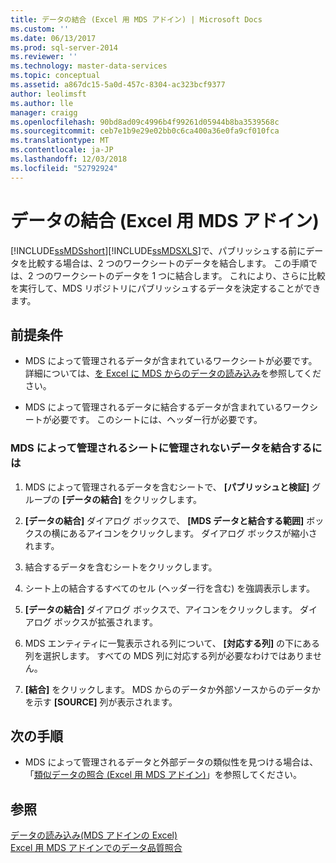 ```yaml
---
title: データの結合 (Excel 用 MDS アドイン) | Microsoft Docs
ms.custom: ''
ms.date: 06/13/2017
ms.prod: sql-server-2014
ms.reviewer: ''
ms.technology: master-data-services
ms.topic: conceptual
ms.assetid: a867dc15-5a0d-457c-8304-ac323bcf9377
author: leolimsft
ms.author: lle
manager: craigg
ms.openlocfilehash: 90bd8ad09c4996b4f99261d05944b8ba3539568c
ms.sourcegitcommit: ceb7e1b9e29e02bb0c6ca400a36e0fa9cf010fca
ms.translationtype: MT
ms.contentlocale: ja-JP
ms.lasthandoff: 12/03/2018
ms.locfileid: "52792924"
---
```

# <a name="combine-data-mds-add-in-for-excel"></a>データの結合 (Excel 用 MDS アドイン)
  [!INCLUDE[ssMDSshort](../../includes/ssmdsshort-md.md)][!INCLUDE[ssMDSXLS](../../includes/ssmdsxls-md.md)]で、パブリッシュする前にデータを比較する場合は、2 つのワークシートのデータを結合します。 この手順では、2 つのワークシートのデータを 1 つに結合します。 これにより、さらに比較を実行して、MDS リポジトリにパブリッシュするデータを決定することができます。  
  
## <a name="prerequisites"></a>前提条件  
  
-   MDS によって管理されるデータが含まれているワークシートが必要です。 詳細については、[を Excel に MDS からのデータの読み込み](export-data-to-excel-from-master-data-services.md)を参照してください。  
  
-   MDS によって管理されるデータに結合するデータが含まれているワークシートが必要です。 このシートには、ヘッダー行が必要です。  
  
### <a name="to-combine-non-managed-data-into-an-mds-managed-sheet"></a>MDS によって管理されるシートに管理されないデータを結合するには  
  
1.  MDS によって管理されるデータを含むシートで、 **[パブリッシュと検証]** グループの **[データの結合]** をクリックします。  
  
2.  **[データの結合]** ダイアログ ボックスで、 **[MDS データと結合する範囲]** ボックスの横にあるアイコンをクリックします。 ダイアログ ボックスが縮小されます。  
  
3.  結合するデータを含むシートをクリックします。  
  
4.  シート上の結合するすべてのセル (ヘッダー行を含む) を強調表示します。  
  
5.  **[データの結合]** ダイアログ ボックスで、アイコンをクリックします。 ダイアログ ボックスが拡張されます。  
  
6.  MDS エンティティに一覧表示される列について、 **[対応する列]** の下にある列を選択します。 すべての MDS 列に対応する列が必要なわけではありません。  
  
7.  **[結合]** をクリックします。 MDS からのデータか外部ソースからのデータかを示す **[SOURCE]** 列が表示されます。  
  
## <a name="next-steps"></a>次の手順  
  
-   MDS によって管理されるデータと外部データの類似性を見つける場合は、「[類似データの照合 &#40;Excel 用 MDS アドイン&#41;](match-similar-data-mds-add-in-for-excel.md)」を参照してください。  
  
## <a name="see-also"></a>参照  
 [データの読み込み&#40;MDS アドインの Excel&#41;](overview-exporting-data-to-excel-mds-add-in-for-excel.md)   
 [Excel 用 MDS アドインでのデータ品質照合](data-quality-matching-in-the-mds-add-in-for-excel.md)  
  
  
